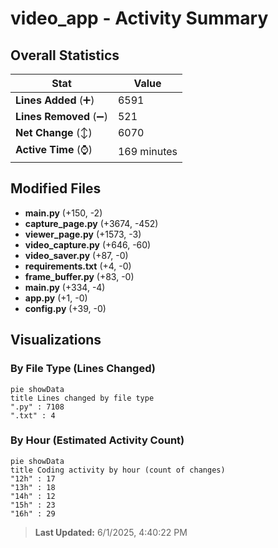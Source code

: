 # video_app - Activity Summary 

## Overall Statistics

| Stat                   | Value                                                             |
| ---------------------- | ----------------------------------------------------------------- |
| **Lines Added** (➕)   | 6591                                          |
| **Lines Removed** (➖) | 521                                        |
| **Net Change** (↕)    | 6070                |
| **Active Time** (⌚)   | 169 minutes |


## Modified Files
- **main.py** (+150, -2)
- **capture_page.py** (+3674, -452)
- **viewer_page.py** (+1573, -3)
- **video_capture.py** (+646, -60)
- **video_saver.py** (+87, -0)
- **requirements.txt** (+4, -0)
- **frame_buffer.py** (+83, -0)
- **main.py** (+334, -4)
- **app.py** (+1, -0)
- **config.py** (+39, -0)

## Visualizations

### By File Type (Lines Changed)

```mermaid
pie showData
title Lines changed by file type
".py" : 7108
".txt" : 4
```

### By Hour (Estimated Activity Count)

```mermaid
pie showData
title Coding activity by hour (count of changes)
"12h" : 17
"13h" : 18
"14h" : 12
"15h" : 23
"16h" : 29
```


> **Last Updated:** 6/1/2025, 4:40:22 PM
